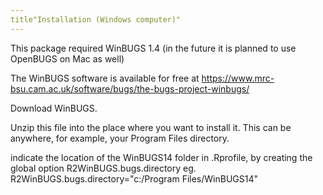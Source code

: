 ```yaml
---
title"Installation (Windows computer)"
---
```


This package required WinBUGS 1.4 (in the future it is planned to use OpenBUGS on Mac as well)

The WinBUGS software is available for free at https://www.mrc-bsu.cam.ac.uk/software/bugs/the-bugs-project-winbugs/

Download WinBUGS. 

Unzip this file into the place where you want to install it. This can be anywhere, for example, your Program Files directory. 

indicate the location of the WinBUGS14 folder in .Rprofile, by creating the global option R2WinBUGS.bugs.directory eg. R2WinBUGS.bugs.directory="c:/Program Files/WinBUGS14"
